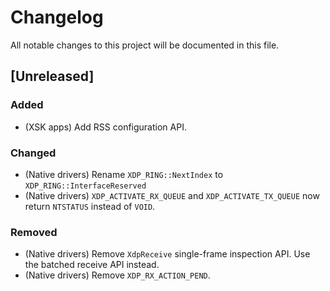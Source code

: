 # Changelog

All notable changes to this project will be documented in this file.

## [Unreleased]

### Added

- (XSK apps) Add RSS configuration API.

### Changed

- (Native drivers) Rename `XDP_RING::NextIndex` to `XDP_RING::InterfaceReserved`
- (Native drivers) `XDP_ACTIVATE_RX_QUEUE` and `XDP_ACTIVATE_TX_QUEUE` now return `NTSTATUS` instead
  of `VOID`.

### Removed

- (Native drivers) Remove `XdpReceive` single-frame inspection API. Use the
  batched receive API instead.
- (Native drivers) Remove `XDP_RX_ACTION_PEND`.
